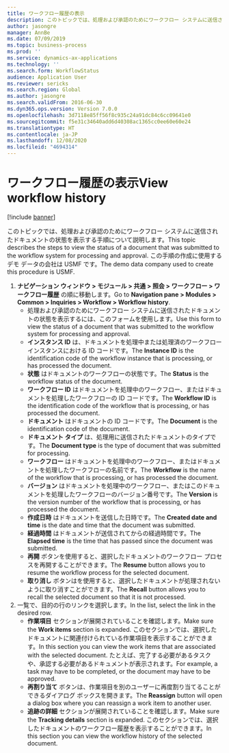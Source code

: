 ```yaml
---
title: ワークフロー履歴の表示
description: このトピックでは、処理および承認のためにワークフロー システムに送信されたドキュメントの状態を表示する手順について説明します。
author: jasongre
manager: AnnBe
ms.date: 07/09/2019
ms.topic: business-process
ms.prod: ''
ms.service: dynamics-ax-applications
ms.technology: ''
ms.search.form: WorkflowStatus
audience: Application User
ms.reviewer: sericks
ms.search.region: Global
ms.author: jasongre
ms.search.validFrom: 2016-06-30
ms.dyn365.ops.version: Version 7.0.0
ms.openlocfilehash: 3d7118e85ff56f8c935c24a91dc84c6cc09641e0
ms.sourcegitcommit: f5e31c34640add6d40308ac1365cc0ee60e60e24
ms.translationtype: HT
ms.contentlocale: ja-JP
ms.lasthandoff: 12/08/2020
ms.locfileid: "4694314"
---
```

# <a name="view-workflow-history"></a><span data-ttu-id="58591-103">ワークフロー履歴の表示</span><span class="sxs-lookup"><span data-stu-id="58591-103">View workflow history</span></span>

[!include [banner](../../includes/banner.md)]

<span data-ttu-id="58591-104">このトピックでは、処理および承認のためにワークフロー システムに送信されたドキュメントの状態を表示する手順について説明します。</span><span class="sxs-lookup"><span data-stu-id="58591-104">This topic describes the steps to view the status of a document that was submitted to the workflow system for processing and approval.</span></span> <span data-ttu-id="58591-105">この手順の作成に使用するデモ データの会社は USMF です。</span><span class="sxs-lookup"><span data-stu-id="58591-105">The demo data company used to create this procedure is USMF.</span></span>

1. <span data-ttu-id="58591-106">**ナビゲーション ウィンドウ > モジュール > 共通 > 照会 > ワークフロー > ワークフロー履歴** の順に移動します。</span><span class="sxs-lookup"><span data-stu-id="58591-106">Go to **Navigation pane > Modules > Common > Inquiries > Workflow > Workflow history**.</span></span>
    - <span data-ttu-id="58591-107">処理および承認のためにワークフロー システムに送信されたドキュメントの状態を表示するには、このフォームを使用します。</span><span class="sxs-lookup"><span data-stu-id="58591-107">Use this form to view the status of a document that was submitted to the workflow system for processing and approval.</span></span>  
    - <span data-ttu-id="58591-108">**インスタンス ID** は、ドキュメントを処理中または処理済のワークフロー インスタンスにおける ID コードです。</span><span class="sxs-lookup"><span data-stu-id="58591-108">The **Instance ID** is the identification code of the workflow instance that is processing, or has processed the document.</span></span>  
    - <span data-ttu-id="58591-109">**状態** はドキュメントのワークフローの状態です。</span><span class="sxs-lookup"><span data-stu-id="58591-109">The **Status** is the workflow status of the document.</span></span>  
    - <span data-ttu-id="58591-110">**ワークフロー ID** はドキュメントを処理中のワークフロー、またはドキュメントを処理したワークフローの ID コードです。</span><span class="sxs-lookup"><span data-stu-id="58591-110">The **Workflow ID** is the identification code of the workflow that is processing, or has processed the document.</span></span>  
    - <span data-ttu-id="58591-111">**ドキュメント** はドキュメントの ID コードです。</span><span class="sxs-lookup"><span data-stu-id="58591-111">The **Document** is the identification code of the document.</span></span>  
    - <span data-ttu-id="58591-112">**ドキュメント タイプ** は、処理用に送信されたドキュメントのタイプです。</span><span class="sxs-lookup"><span data-stu-id="58591-112">The **Document type** is the type of document that was submitted for processing.</span></span>  
    - <span data-ttu-id="58591-113">**ワークフロー** はドキュメントを処理中のワークフロー、またはドキュメントを処理したワークフローの名前です。</span><span class="sxs-lookup"><span data-stu-id="58591-113">The **Workflow** is the name of the workflow that is processing, or has processed the document.</span></span>  
    - <span data-ttu-id="58591-114">**バージョン** はドキュメントを処理中のワークフロー、またはこのドキュメントを処理したワークフローのバージョン番号です。</span><span class="sxs-lookup"><span data-stu-id="58591-114">The **Version** is the version number of the workflow that is processing, or has processed the document.</span></span>  
    - <span data-ttu-id="58591-115">**作成日時** はドキュメントを送信した日時です。</span><span class="sxs-lookup"><span data-stu-id="58591-115">The **Created date and time** is the date and time that the document was submitted.</span></span>  
    - <span data-ttu-id="58591-116">**経過時間** はドキュメントが送信されてからの経過時間です。</span><span class="sxs-lookup"><span data-stu-id="58591-116">The **Elapsed time** is the time that has passed since the document was submitted.</span></span>  
    - <span data-ttu-id="58591-117">**再開** ボタンを使用すると、選択したドキュメントのワークフロー プロセスを再開することができます。</span><span class="sxs-lookup"><span data-stu-id="58591-117">The **Resume** button allows you to resume the workflow process for the selected document.</span></span>  
    - <span data-ttu-id="58591-118">**取り消し** ボタンはを使用すると、選択したドキュメントが処理されないように取り消すことができます。</span><span class="sxs-lookup"><span data-stu-id="58591-118">The **Recall** button allows you to recall the selected document so that it is not processed.</span></span>   
2. <span data-ttu-id="58591-119">一覧で、目的の行のリンクを選択します。</span><span class="sxs-lookup"><span data-stu-id="58591-119">In the list, select the link in the desired row.</span></span>
    - <span data-ttu-id="58591-120">**作業項目** セクションが展開されていることを確認します。</span><span class="sxs-lookup"><span data-stu-id="58591-120">Make sure the **Work items** section is expanded.</span></span> <span data-ttu-id="58591-121">このセクションでは、選択したドキュメントに関連付けられている作業項目を表示することができます。</span><span class="sxs-lookup"><span data-stu-id="58591-121">In this section you can view the work items that are associated with the selected document.</span></span> <span data-ttu-id="58591-122">たとえば、完了する必要があるタスクや、承認する必要があるドキュメントが表示されます。</span><span class="sxs-lookup"><span data-stu-id="58591-122">For example, a task may have to be completed, or the document may have to be approved.</span></span>  
    - <span data-ttu-id="58591-123">**再割り当て** ボタンは、作業項目を別のユーザーに再度割り当てることができるダイアログ ボックスを開きます。</span><span class="sxs-lookup"><span data-stu-id="58591-123">The **Reassign** button will open a dialog box where you can reassign a work item to another user.</span></span>  
    - <span data-ttu-id="58591-124">**追跡の詳細** セクションが展開されていることを確認します。</span><span class="sxs-lookup"><span data-stu-id="58591-124">Make sure the **Tracking details** section is expanded.</span></span> <span data-ttu-id="58591-125">このセクションでは、選択したドキュメントのワークフロー履歴を表示することができます。</span><span class="sxs-lookup"><span data-stu-id="58591-125">In this section you can view the workflow history of the selected document.</span></span>  

